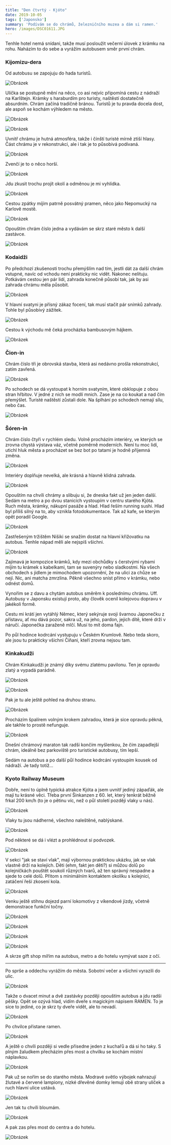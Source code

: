 ```yaml
---
title: "Den čtvrtý - Kjóto"
date: 2019-10-05
tags: ['Japonsko']
summary: 'Podívám se do chrámů, železničního muzea a dám si ramen.'
hero: /images/DSC01611.JPG
---
```



Tenhle hotel nemá snídani, takže musí posloužit večerní úlovek z krámku na rohu. Naházím to do sebe a vyrážím autobusem směr první chrám.

### Kijomizu-dera
Od autobusu se zapojuju do hada turistů.

![Obrázek](/images/DSC01544.JPG)

Ulička se postupně mění na něco, co asi nejvíc připomíná cestu z nádraží na Karlštejn. Krámky s haraburdím pro turisty, naštěstí dostatečně absurdním.
Chrám začíná tradičně bránou. Turistů je tu pravda docela dost, ale aspoň se kochám výhledem na město.

![Obrázek](/images/DSC01554.JPG)

![Obrázek](/images/DSC01549.JPG)

Uvnitř chrámu je hutná atmosféra, takže i čínští turisté mírně ztiší hlasy. Část chrámu je v rekonstrukci, ale i tak je to působivá podívaná.

![Obrázek](/images/DSC01557.JPG)

Zvenčí je to o něco horší.

![Obrázek](/images/DSC01559.JPG)

Jdu zkusit trochu projít okolí a odměnou je mi vyhlídka.

![Obrázek](/images/DSC01560.JPG)

Cestou zpátky míjím patrně posvátný pramen, něco jako Nepomucký na Karlově mostě.

![Obrázek](/images/DSC01562.JPG)

Opouštím chrám číslo jedna a vydávám se skrz staré město k další zastávce.

![Obrázek](/images/DSC01567.JPG)

### Kodaidži
Po předchozí zkušenosti trochu přemýšlím nad tím, jestli dát za další chrám vstupné, navíc od vchodu není prakticky nic vidět. Nakonec nelituju. Potkávám cestou jen pár lidí, zahrada konečně působí tak, jak by asi zahrada chrámu měla působit.

![Obrázek](/images/DSC01570.JPG)

V hlavní svatyni je přísný zákaz focení, tak musí stačit pár snímků zahrady. Tohle byl působivý zážitek.

![Obrázek](/images/DSC01572.JPG)

Cestou k východu mě čeká procházka bambusovým hájkem.

![Obrázek](/images/DSC01577.JPG)

### Čion-in
Chrám číslo tři je obrovská stavba, která asi nedávno prošla rekonstrukcí, zatím zavřená.

![Obrázek](/images/DSC01587.JPG)

Po schodech se dá vystoupat k horním svatyním, které obklopuje z obou stran hřbitov. V jedné z nich se modlí mnich. Zase je na co koukat a nad čím přemýšlet. Turisté naštěstí zůstali dole. Na šplhání po schodech nemají sílu, nebo čas.

![Obrázek](/images/DSC01590.JPG)

### Šóren-in
Chrám číslo čtyři v rychlém sledu. Volně procházím interiéry, ve kterých se zrovna chystá výstava váz, včetně poměrně moderních. Není tu moc lidí, utichl hluk města a procházet se bez bot po tatami je hodně příjemná změna.

![Obrázek](/images/DSC01597.JPG)

Interiéry doplňuje nevelká, ale krásná a hlavně klidná zahrada.

![Obrázek](/images/DSC01600.JPG)

Opouštím na chvíli chrámy a slibuju si, že dneska fakt už jen jeden další. Sedám na metro a po dvou stanicích vystoupím v centru starého Kjóta.
Ruch města, krámky, nákupní pasáže a hlad. Hlad řeším running sushi. Hlad byl příliš silný na to, aby vznikla fotodokumentace. Tak až
kafe, se kterým opět poradil Google.

![Obrázek](/images/IMG_20191005_122413.jpg)

Zastřešeným tržištěm Nišiki se snažím dostat na hlavní křižovatku na autobus. Tenhle nápad měli ale nejspíš všichni.

![Obrázek](/images/DSC01604.JPG)

Zajímavá je kompozice krámků, kdy mezi obchůdky s čerstvými rybami míjím tu krámek s kabelkami, tam se suvenýry nebo sladkostmi. Na všech obchodech s jídlem je mimochodem upozornění, že na ulici za chůze se nejí. Nic, ani matcha zmrzlina. Pěkně všechno sníst přímo v krámku, nebo odnést domů.

Vynořím se z davu a chytám autobus směrěm k poslednímu chrámu. Uff. Autobusy v Japonsku existují proto, aby člověk ocenil kolejovou dopravu v jakékoli formě.

Cestu mi krátí jen vytáhlý Němec, který sekýruje svoji švarnou Japonečku z přístavu, ať mu dává pozor, sakra už, na jeho, pardon, jejich dítě, které drží v náručí. Japonečka zaraženě mlčí. Musí to mít doma fajn.

Po půl hodince kodrcání vystupuju v Českém Krumlově. Nebo teda skoro, ale jsou tu prakticky všichni Číňani, kteří zrovna nejsou tam.

### Kinkakudži
Chrám Kinkakudži je známý díky svému zlatému pavilonu. Ten je opravdu zlatý a vypadá parádně.

![Obrázek](/images/DSC01611.JPG)

![Obrázek](/images/DSC01613.JPG)

Pak je tu ale ještě pohled na druhou stranu.

![Obrázek](/images/DSC01610.JPG)

Procházím špalírem volným krokem zahradou, která je sice opravdu pěkná, ale takhle to prostě nefunguje.

![Obrázek](/images/DSC01617.JPG)

Dnešní chrámový maraton tak radši končím myšlenkou, že čím zapadlejší chrám, ideálně bez parkoviště pro turistické autobusy, tím lepší.

Sedám na autobus a po další půl hodince kodrcání vystoupím kousek od nádraží. Je tady totiž...

### Kyoto Railway Museum
Dobře, není to úplně typická atrakce Kjóta a jsem uvnitř jediný zápaďák, ale mají tu krásné věci. Třeba první Šinkanzen z 60. let, který tenkrát běžně frkal 200 km/h (to je o pětinu víc, než o půl století později vlaky u nás).

![Obrázek](/images/DSC01619.JPG)

Vlaky tu jsou nádherné, všechno naleštěné, nablýskané.

![Obrázek](/images/DSC01628.JPG)

Pod některé se dá i vlézt a prohlédnout si podvozek.

![Obrázek](/images/DSC01633.JPG)

V sekci "jak se staví vlak", mají výbornou praktickou ukázku, jak se vlak vlastně drží na kolejích. Děti (ehm, fakt jen děti?) si můžou dolů po kolejničkách pouštět soukolí různých tvarů, až ten správný nespadne a sjede to celé dolů. Přitom s minimálním kontaktem okolíku s kolejnicí, zatáčení řeší zkosení kola.

![Obrázek](/images/DSC01637.JPG)

Venku ještě stihnu dojezd parní lokomotivy z víkendové jízdy, včetně demonstrace funkční točny.

![Obrázek](/images/DSC01648.JPG)

![Obrázek](/images/DSC01649.JPG)

![Obrázek](/images/DSC01652.JPG)

![Obrázek](/images/DSC01658.JPG)

A skrze gift shop mířím na autobus, metro a do hotelu vymývat saze z očí.

***

Po sprše a oddechu vyrážím do města. Sobotní večer a všichni vyrazili do ulic.

![Obrázek](/images/MVIMG_20191005_190817.jpg)

Takže o dvacet minut a dvě zastávky později opouštím autobus a jdu radši pěšky. Opět se ozývá hlad, vidím dveře s magickým nápisem RAMEN. To je sice to jediné, co je skrz ty dveře vidět, ale to nevadí.

![Obrázek](/images/IMG_20191005_192121.jpg)

Po chvilce přistane ramen.

![Obrázek](/images/IMG_20191005_192612.jpg)

A ještě o chvíli později si vedle přisedne jeden z kuchařů a dá si ho taky. S plným žaludkem přecházím přes most a chvilku se kochám místní náplavkou.

![Obrázek](/images/MVIMG_20191005_194236.jpg)

Pak už se nořím se do starého města. Modravé světlo výbojek nahrazují žlutavé a červené lampiony, nízké dřevěné domky lemují obě strany uliček a ruch hlavní ulice ustává.

![Obrázek](/images/MVIMG_20191005_195348.jpg)

Jen tak tu chvíli bloumám.

![Obrázek](/images/MVIMG_20191005_200428.jpg)

A pak zas přes most do centra a do hotelu.

![Obrázek](/images/IMG_20191005_202202.jpg)